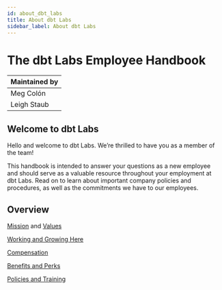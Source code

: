 ```yaml
---
id: about_dbt_labs
title: About dbt Labs
sidebar_label: About dbt Labs
---
```



# The dbt Labs Employee Handbook

| Maintained by |
|---|
| Meg Colón |
| Leigh Staub |

## Welcome to dbt Labs
Hello and welcome to dbt Labs. We’re thrilled to have you as a member of the team!

This handbook is intended to answer your questions as a new employee and should serve as a valuable resource throughout your employment at dbt Labs. Read on to learn about important company policies and procedures, as well as the commitments we have to our employees.

## Overview
[Mission](/mission.md) and [Values](/values.md)

[Working and Growing Here](/handbook/working_and_growing_here.md)

[Compensation](/handbook/compensation.md)

[Benefits and Perks](/handbook/benefits.md)

[Policies and Training](/handbook/policies_and_training.md)
